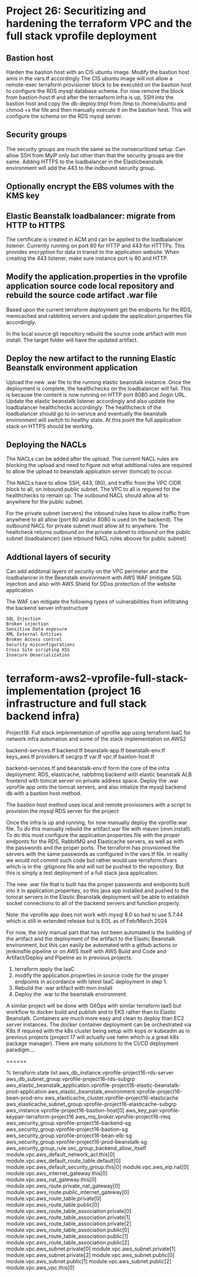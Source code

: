 # Project 26: Securitizing and hardening the terraform VPC and the full stack vprofile deployment

## Bastion host

Harden the bastion host with an CIS ubuntu image.  Modify the bastion host amis in the vars.tf accordingly
The CIS ubuntu image will not allow a remote-exec terraform provisioner block to be executed on the bastion host to configure the RDS mysql database schema.  For now remove the block from bastion-host.tf and after the terraaform infra is up, SSH into the bastion host and copy the db-deploy.tmpl from /tmp to /home/ubuntu and chmod +x the file and then manually execute it on the bastion host. This will configure the schema on the RDS mysql server.

## Security groups

The security groups are much the same as the nonsecuritized setup.  Can allow SSH from MyIP only but other than that the security groups are the same.  Adding HTTPS to the loadbalancer in the Elasticbeanstalk environment will add the 443 to the indbound security group.

## Optionally encrypt the EBS volumes with the KMS key

## Elastic Beanstalk loadbalancer: migrate from HTTP to HTTPS

The certificate is created in ACM and can be applied to the loadbalancer listener.   Currently running on port 80 for HTTP and 443 for HTTTPs. This provides encryption for data in transit to the application website.  When creating the 443 listener, make sure instance port is 80 and HTTP.

## Modify the application.properties in the vprofile application source code local repository and rebuild the source code artifact .war file

Based upon the current terraform deployment get the endponts for the RDS, memcached and rabbitmq servers and update the application.properties file accordingly.

In the local source git repository rebuild the source code artifact with mvn install.
The target folder will have the updated artifact.


## Deploy the new artifact to the running Elastic Beanstalk environment application

Upload the new .war file to the running elastic beanstalk instance.  Once the deployment is complete, the healthchecks on the loadbalancer will fail. This is because the content is now running on HTTP port 8080 and 
/login URL. Update the elastic beanstalk listener accordingly and also update the loadbalancer healthchecks accordingly.  The healthcheck of the loadbalancer should go to in-service and eventually the beanstalk environment will switch to healthy state.  At this point the full application stack on HTTPS should be working.

## Deploying the NACLs

The NACLs can be added after the upload. The current NACL rules are blocking the upload and need to figure out what addtional rules are required to allow the upload to beanstalk applcation server (tomcat) to occur. 


The NACLs have to allow SSH, 443, (80), and traffic from the VPC CIDR block to all, on inbound public subnet.  The VPC to all is required for the healthchecks to remain up.   The outbound NACL should allow all to anywhere for the public subnet.

For the private subnet (servers) the inbound rules have to allow traffic from anywhere to all allow (port 80 and/or 8080 is used on the backend).  The outbound NACL for private subnet must allow all to anywhere. The healtcheck returns outbound on the private subnet to inbound on the public subnet (loadbalancer) (see inbound NACL rules abouve for public subnet)


## Addtional layers of security

Can add additonal layers of security on the VPC perimeter and the loadbalancer in the Beanstalk environment with AWS WAF (mitigate SQL injection and also with AWS Shield for DDos protection of the website application.

The WAF can mitigate the following types of vulnerabilities from infiltrating the backend server infrastructure

    SQL Injection
    Broken injection
    Sensitive Data exposure
    XML External Entities
    Broken Access control
    Security misconfigurations
    Cross Site scripting XSS
    Insecure Deserialization







# terraform-aws2-vprofile-full-stack-implementation (project 16 infrastructure and full stack backend infra)
Project16: Full stack implementation of vprofile app using terraform IaaC for network infra automation and some of the stack implementation on AWS2

backend-services.tf
backend.tf
beanstalk-app.tf
beanstalk-env.tf
keys_aws.tf
providers.tf
secgrp.tf
var.tf
vpc.tf
bastion-host.tf

backend-services.tf and beanstalk-env.tf form the core of the infra deployment: RDS, elasticache, rabbitmq backend with elastic beanstalk ALB frontend with tomcat server on private address space. Deploy the .war vprofile app onto the tomcat servers, and also intialize the mysql backend db with a bastion host method.

The bastion host method uses local and remote provisioners with a script to provision the mysql RDS server for the project

Once the infra is up and running, for now manually deploy the vprofile.war file. To do this manually rebuild the artifact.war file with maven (mvn install).  To do this must configure the application.properties file with the proper endponts for the RDS, RabbitMQ and Elasticache servers, as well as with the passwords and the proper ports.   The terraform has provisioned the servers with the same passwords as configured in the vars.tf file. In reality we would not commit such code but rather would use terraform.tfvars which is in the .gitignore file and will not be pushed to the repository.  But this is simply a test deployment of a full stack java application.  

The new .war file that is built has the proper passwords and endpoints built into it in application.properties, so this java app installed and pushed to the tomcat servers in the Elastic Beanstalk deployment will be able to establish socket connections to all of the backend servers and function properly.

Note: the vprofile app does not work with mysql 8.0 so had to use 5.7.44 which is still in extended release but is EOL as of Feb/March 2024

For now, the only manual part that has not been automated is the building of the artifact and the deployment of the artifact to the Elastic Beanstalk environment, but this can easily be automated with a github actions or jenkinsfile pipeline or on AWS itself with AWS Build and Code and Artifact/Deploy and Pipeline as in previous projects.

1. terraform apply the IaaC
2. modify the application.properties in source code for the proper endpoints in accordance with latest IaaC deployment in step 1.
3. Rebuild the .war artifact with mvn install
4. Deploy the .war to the beanstalk environment.

A similar project will be done with GitOps with similar terraform IaaS but workflow to docker build and publish and to EKS rather than to Elastic Beanstalk.  Containers are much more easy and clean to deploy than EC2 server instances.  The docker container deployment can be orchestrated via K8s if required with the k8s cluster being setup with kops or kubeadm as in previous projects (project 17 will actually use helm which is a great k8s package manager). There are many solutions to the CI/CD deployment paradigm....




======

% terraform state list
aws_db_instance.vprofile-project16-rds-server
aws_db_subnet_group.vprofile-project16-rds-subgrp
aws_elastic_beanstalk_application.vprofile-project16-elastic-beanstalk-prod-application
aws_elastic_beanstalk_environment.vprofile-project16-bean-prod-env
aws_elasticache_cluster.vprofile-project16-elasticache
aws_elasticache_subnet_group.vprofile-project16-elasticache-subgrp
aws_instance.vprofile-project16-bastion-host[0]
aws_key_pair.vprofile-keypair-terraform-project16
aws_mq_broker.vprofile-project16-rmq
aws_security_group.vprofile-project16-backend-sg
aws_security_group.vprofile-project16-bastion-sg
aws_security_group.vprofile-project16-bean-elb-sg
aws_security_group.vprofile-project16-prod-beanstalk-sg
aws_security_group_rule.sec_group_backend_allow_itself
module.vpc.aws_default_network_acl.this[0]
module.vpc.aws_default_route_table.default[0]
module.vpc.aws_default_security_group.this[0]
module.vpc.aws_eip.nat[0]
module.vpc.aws_internet_gateway.this[0]
module.vpc.aws_nat_gateway.this[0]
module.vpc.aws_route.private_nat_gateway[0]
module.vpc.aws_route.public_internet_gateway[0]
module.vpc.aws_route_table.private[0]
module.vpc.aws_route_table.public[0]
module.vpc.aws_route_table_association.private[0]
module.vpc.aws_route_table_association.private[1]
module.vpc.aws_route_table_association.private[2]
module.vpc.aws_route_table_association.public[0]
module.vpc.aws_route_table_association.public[1]
module.vpc.aws_route_table_association.public[2]
module.vpc.aws_subnet.private[0]
module.vpc.aws_subnet.private[1]
module.vpc.aws_subnet.private[2]
module.vpc.aws_subnet.public[0]
module.vpc.aws_subnet.public[1]
module.vpc.aws_subnet.public[2]
module.vpc.aws_vpc.this[0]

